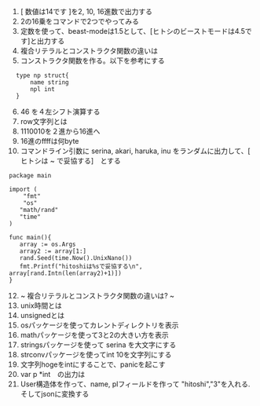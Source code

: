 1. [ 数値は14です ]を2, 10, 16進数で出力する
2. 2の16乗をコマンドで2つでやってみる
3. 定数を使って、beast-modeは1.5として、[ヒトシのビーストモードは4.5です]と出力する
4. 複合リテラルとコンストラクタ関数の違いは
5. コンストラクタ関数を作る。以下を参考にする
```title:go
  type np struct{
      name string
      npl int
  }
```
6. 46 を４左シフト演算する
7. row文字列とは
8. 1110010を２進から16進へ
9. 16進のffffは何byte
10. コマンドライン引数に serina, akari, haruka, inu をランダムに出力して、[ ヒトシは ~ で妥協する]　とする
```title:go
package main

import (
	"fmt"
	"os"
   "math/rand"
   "time"
)

func main(){
   array := os.Args
   array2 := array[1:]
   rand.Seed(time.Now().UnixNano())
   fmt.Printf("hitoshiは%sで妥協する\n", array[rand.Intn(len(array2)+1)])
}
```
12. ~ 複合リテラルとコンストラクタ関数の違いは? ~
13. unix時間とは
14. unsignedとは
15. osパッケージを使ってカレントディレクトリを表示
16. mathパッケージを使って3と2の大きい方を表示
17. stringsパッケージを使って serina を大文字にする
18. strconvパッケージを使ってint 10を文字列にする
19. 文字列hogeをintにすることで、panicを起こす
20. var p *int　の出力は
21. User構造体を作って、name, plフィールドを作って "hitoshi","3"を入れる.そしてjsonに変換する
